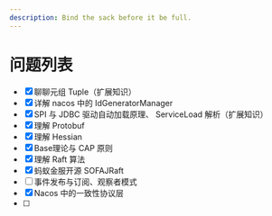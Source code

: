 ```yaml
---
description: Bind the sack before it be full.
---
```


# 问题列表

* [x] 聊聊元组 Tuple（扩展知识）
* [x] 详解 nacos 中的 IdGeneratorManager
* [x] SPI 与 JDBC 驱动自动加载原理、 ServiceLoad 解析（扩展知识）
* [x] 理解 Protobuf
* [x] 理解 Hessian
* [x] Base理论与 CAP 原则
* [x] 理解 Raft 算法
* [x] 蚂蚁金服开源 SOFAJRaft
* [ ] 事件发布与订阅、观察者模式
* [x] Nacos 中的一致性协议层
* [ ] 


